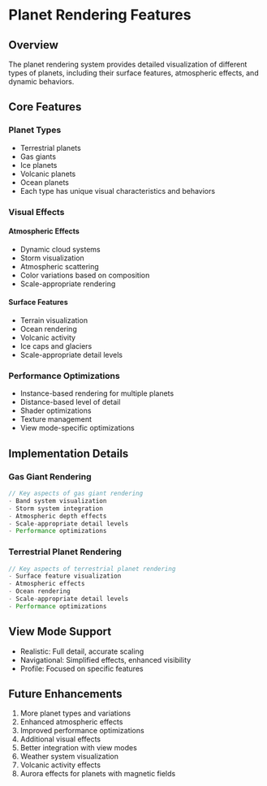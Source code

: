 # Planet Rendering Features

## Overview
The planet rendering system provides detailed visualization of different types of planets, including their surface features, atmospheric effects, and dynamic behaviors.

## Core Features

### Planet Types
- Terrestrial planets
- Gas giants
- Ice planets
- Volcanic planets
- Ocean planets
- Each type has unique visual characteristics and behaviors

### Visual Effects

#### Atmospheric Effects
- Dynamic cloud systems
- Storm visualization
- Atmospheric scattering
- Color variations based on composition
- Scale-appropriate rendering

#### Surface Features
- Terrain visualization
- Ocean rendering
- Volcanic activity
- Ice caps and glaciers
- Scale-appropriate detail levels

### Performance Optimizations
- Instance-based rendering for multiple planets
- Distance-based level of detail
- Shader optimizations
- Texture management
- View mode-specific optimizations

## Implementation Details

### Gas Giant Rendering
```typescript
// Key aspects of gas giant rendering
- Band system visualization
- Storm system integration
- Atmospheric depth effects
- Scale-appropriate detail levels
- Performance optimizations
```

### Terrestrial Planet Rendering
```typescript
// Key aspects of terrestrial planet rendering
- Surface feature visualization
- Atmospheric effects
- Ocean rendering
- Scale-appropriate detail levels
- Performance optimizations
```

## View Mode Support
- Realistic: Full detail, accurate scaling
- Navigational: Simplified effects, enhanced visibility
- Profile: Focused on specific features

## Future Enhancements
1. More planet types and variations
2. Enhanced atmospheric effects
3. Improved performance optimizations
4. Additional visual effects
5. Better integration with view modes
6. Weather system visualization
7. Volcanic activity effects
8. Aurora effects for planets with magnetic fields 